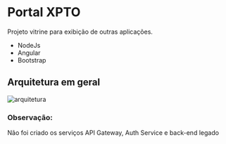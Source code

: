 # Portal XPTO
Projeto vitrine para exibição de outras aplicações.

- NodeJs
- Angular
- Bootstrap


## Arquitetura em geral
![arquitetura](https://user-images.githubusercontent.com/16958121/97513391-e2f70780-196a-11eb-976b-9a34fd81b92f.png)

### Observação:
Não foi criado os serviços API Gateway, Auth Service e back-end legado




